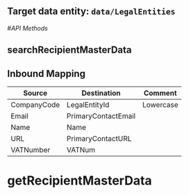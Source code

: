 ## Target data entity: `data/LegalEntities`

#_API Methods_

## searchRecipientMasterData

## Inbound Mapping
| Source | Destination | Comment |
|--|--|--|
| CompanyCode | LegalEntityId | Lowercase | 
| Email | PrimaryContactEmail |
| Name | Name |
| URL | PrimaryContactURL|               |
| VATNumber | VATNum | |





# getRecipientMasterData

